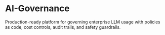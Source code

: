 # AI-Governance
Production-ready platform for governing enterprise LLM usage with policies as code, cost controls, audit trails, and safety guardrails.
